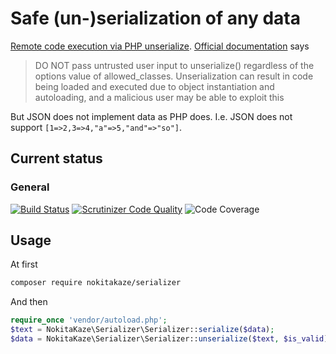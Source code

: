 # Safe (un-)serialization of any data
[Remote code execution via PHP unserialize](https://www.notsosecure.com/remote-code-execution-via-php-unserialize/).
[Official documentation](http://php.net/manual/en/function.unserialize.php) says 
> DO NOT pass untrusted user input to unserialize() regardless of the options value of allowed_classes. Unserialization can result in code being loaded and executed due to object instantiation and autoloading, and a malicious user may be able to exploit this

But JSON does not implement data as PHP does. I.e. JSON does not support `[1=>2,3=>4,"a"=>5,"and"=>"so"]`.

## Current status
### General
[![Build Status](https://secure.travis-ci.org/nokitakaze/php-serializer.png?branch=master)](http://travis-ci.org/nokitakaze/php-serializer)
[![Scrutinizer Code Quality](https://scrutinizer-ci.com/g/nokitakaze/php-serializer/badges/quality-score.png?b=master)](https://scrutinizer-ci.com/g/nokitakaze/php-serializer/)
![Code Coverage](https://scrutinizer-ci.com/g/nokitakaze/php-serializer/badges/coverage.png?b=master)
<!-- [![Latest stable version](https://img.shields.io/packagist/v/nokitakaze/serializer.svg?style=flat-square)](https://packagist.org/packages/nokitakaze/serializer) -->

## Usage
At first
```bash
composer require nokitakaze/serializer
```

And then
```php
require_once 'vendor/autoload.php';
$text = NokitaKaze\Serializer\Serializer::serialize($data);
$data = NokitaKaze\Serializer\Serializer::unserialize($text, $is_valid);
```
